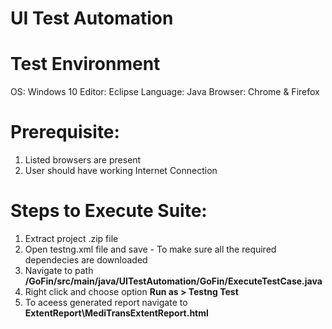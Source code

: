 # UI Test Automation
# Test Environment
OS: Windows 10
Editor: Eclipse
Language: Java
Browser: Chrome & Firefox

# Prerequisite:
1. Listed browsers are present
2. User should have working Internet Connection

# Steps to Execute Suite:
1. Extract project .zip file
2. Open testng.xml file and save - To make sure all the required dependecies are downloaded
3. Navigate to path **/GoFin/src/main/java/UITestAutomation/GoFin/ExecuteTestCase.java**
4. Right click and choose option **Run as > Testng Test**
5. To aceess generated report navigate to **ExtentReport\MediTransExtentReport.html**

